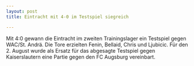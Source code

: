 ```yaml
---
layout: post
title: Eintracht mit 4-0 im Testspiel siegreich

---
```


Mit 4:0 gewann die Eintracht im zweiten Trainingslager ein Testspiel gegen WAC/St. Andrä. Die Tore erzielten Fenin, Bellaid, Chris und Ljubicic. Für den 2. August wurde als Ersatz für das abgesagte Testspiel gegen Kaiserslautern eine Partie gegen den FC Augsburg vereinbart.


